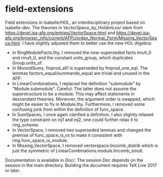 # field-extensions
Field extensions in Isabelle/HOL, an interdisciplinary project based on isabelle-dev.
The theories in _VectorSpace_by_HoldenLee/_ stem from https://devel.isa-afp.org/entries/VectorSpace.html and
https://devel.isa-afp.org/browser_info/current/AFP/Jordan_Normal_Form/Missing_VectorSpace.html. I have slightly
adjusted them to better use the new HOL-Algebra:

- In RingModuleFacts.thy, I removed the now-superseded facts lmult_0 and rmult_0,
   and the constant units_group, which duplicates Group.units_of.
- In MonoidSums, finprod_all1 is superseded by finprod_one_eqI. The lemmas factors_equal/summands_equal are trivial and
unused in the AFP.
- In LinearCombinations, I replaced the definition "submodule" by "Module.submodule". Careful: The latter does not
assume the superstructure to be a module. This may affect statements in descendant theories. Moreover, the argument
order is swapped, which might be easier to fix in Module.thy. Furthermore, I removed some confusing junk from within the
definition of func_space.
- In SumSpaces, I once again clarified a definition. I also slightly relaxed the type constraint on inj1 and inj2, one
could further relax it to ring_scheme.
- In VectorSpace, I removed two superseded lemmas and changed the premise of func_space_is_vs to make it consistent with
ring.func_space_is_module.
- In Missing_VectorSpace, I removed vectorspace.lincomb_distrib which is just the symmetric of
LinearCombinations.module.lincomb_smult.

Documentation is available in _Doc/_. The session _Doc_ depends on the session in the main directory. Building the document requires TeX Live 2017 or later.
